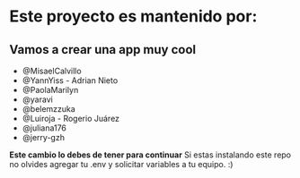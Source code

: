 
# Este proyecto es mantenido por: 
## Vamos a crear una app muy cool
* @MisaelCalvillo
* @YannYiss - Adrian Nieto
* @PaolaMarilyn
* @yaravi
* @belemzzuka
* @Luiroja - Rogerio Juárez
* @juliana176
* @jerry-gzh

**Este cambio lo debes de tener para continuar**
Si estas instalando este repo no olvides agregar tu .env y solicitar variables a tu equipo. :)
